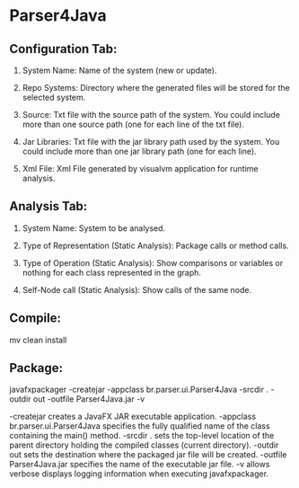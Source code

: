 Parser4Java
===========

Configuration Tab: 
------------------
1. System Name: Name of the system (new or update).

2. Repo Systems: Directory where the generated files will be stored for the selected system.

3. Source: Txt file with the source path of the system. You could include more than one source path (one for each line of the txt file).

4. Jar Libraries: Txt file with the jar library path used by the system. 
You could include more than one jar library path (one for each line).

5. Xml File: Xml File generated by visualvm application for runtime analysis.

Analysis Tab: 
-------------
1. System Name: System to be analysed.

2. Type of Representation (Static Analysis): Package calls or method calls.

3. Type of Operation (Static Analysis): Show comparisons or variables or nothing for each class represented in the graph.

4. Self-Node call (Static Analysis): Show calls of the same node.

Compile:
--------
mv clean install  

Package:
--------

javafxpackager -createjar -appclass br.parser.ui.Parser4Java -srcdir . -outdir out -outfile  Parser4Java.jar -v

-createjar creates a JavaFX JAR executable application.
-appclass br.parser.ui.Parser4Java specifies the fully qualified name of the class containing the main() method.
-srcdir . sets the top-level location of the parent directory holding the compiled classes (current directory).
-outdir out sets the destination where the packaged jar file will be created.
-outfile Parser4Java.jar specifies the name of the executable jar file.
-v allows verbose displays logging information when executing javafxpackager.
